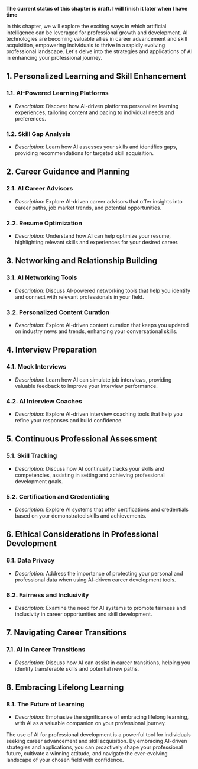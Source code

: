 **The current status of this chapter is draft. I will finish it later when I have time**

In this chapter, we will explore the exciting ways in which artificial intelligence can be leveraged for professional growth and development. AI technologies are becoming valuable allies in career advancement and skill acquisition, empowering individuals to thrive in a rapidly evolving professional landscape. Let's delve into the strategies and applications of AI in enhancing your professional journey.

**1. Personalized Learning and Skill Enhancement**
--------------------------------------------------

### 1.1. **AI-Powered Learning Platforms**

* *Description*: Discover how AI-driven platforms personalize learning experiences, tailoring content and pacing to individual needs and preferences.

### 1.2. **Skill Gap Analysis**

* *Description*: Learn how AI assesses your skills and identifies gaps, providing recommendations for targeted skill acquisition.

**2. Career Guidance and Planning**
-----------------------------------

### 2.1. **AI Career Advisors**

* *Description*: Explore AI-driven career advisors that offer insights into career paths, job market trends, and potential opportunities.

### 2.2. **Resume Optimization**

* *Description*: Understand how AI can help optimize your resume, highlighting relevant skills and experiences for your desired career.

**3. Networking and Relationship Building**
-------------------------------------------

### 3.1. **AI Networking Tools**

* *Description*: Discuss AI-powered networking tools that help you identify and connect with relevant professionals in your field.

### 3.2. **Personalized Content Curation**

* *Description*: Explore AI-driven content curation that keeps you updated on industry news and trends, enhancing your conversational skills.

**4. Interview Preparation**
----------------------------

### 4.1. **Mock Interviews**

* *Description*: Learn how AI can simulate job interviews, providing valuable feedback to improve your interview performance.

### 4.2. **AI Interview Coaches**

* *Description*: Explore AI-driven interview coaching tools that help you refine your responses and build confidence.

**5. Continuous Professional Assessment**
-----------------------------------------

### 5.1. **Skill Tracking**

* *Description*: Discuss how AI continually tracks your skills and competencies, assisting in setting and achieving professional development goals.

### 5.2. **Certification and Credentialing**

* *Description*: Explore AI systems that offer certifications and credentials based on your demonstrated skills and achievements.

**6. Ethical Considerations in Professional Development**
---------------------------------------------------------

### 6.1. **Data Privacy**

* *Description*: Address the importance of protecting your personal and professional data when using AI-driven career development tools.

### 6.2. **Fairness and Inclusivity**

* *Description*: Examine the need for AI systems to promote fairness and inclusivity in career opportunities and skill development.

**7. Navigating Career Transitions**
------------------------------------

### 7.1. **AI in Career Transitions**

* *Description*: Discuss how AI can assist in career transitions, helping you identify transferable skills and potential new paths.

**8. Embracing Lifelong Learning**
----------------------------------

### 8.1. **The Future of Learning**

* *Description*: Emphasize the significance of embracing lifelong learning, with AI as a valuable companion on your professional journey.

The use of AI for professional development is a powerful tool for individuals seeking career advancement and skill acquisition. By embracing AI-driven strategies and applications, you can proactively shape your professional future, cultivate a winning attitude, and navigate the ever-evolving landscape of your chosen field with confidence.
